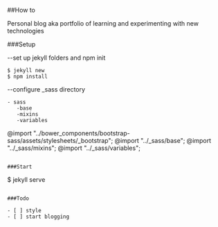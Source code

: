 ##How to

Personal blog aka portfolio of learning and experimenting with new technologies

###Setup

--set up jekyll folders and npm init 

```
$ jekyll new
$ npm install
```
--configure _sass directory

```
- sass
   -base 
   -mixins
   -variables
   ```
@import "../bower_components/bootstrap-sass/assets/stylesheets/_bootstrap";
@import "../_sass/base";
@import "../_sass/mixins";
@import "../_sass/variables";
```

###Start

```
$ jekyll serve
```

###Todo

- [ ] style
- [ ] start blogging




